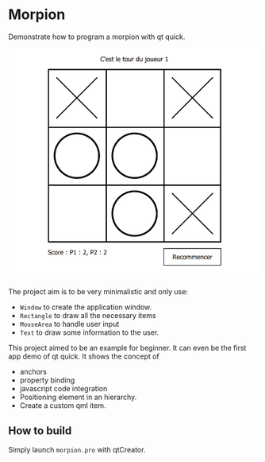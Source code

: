# Morpion

Demonstrate how to program a morpion with qt quick.

![](./screen.png)

The project aim is to be very minimalistic and only use:

* `Window` to create the application window.
* `Rectangle` to draw all the necessary items
* `MouseArea` to handle user input
* `Text` to draw some information to the user.

This project aimed to be an example for beginner. It can even be the first app demo of qt quick. It shows the concept of

* anchors
* property binding
* javascript code integration
* Positioning element in an hierarchy.
* Create a custom qml item.

## How to build

Simply launch `morpion.pro` with qtCreator.